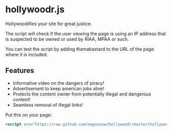 hollywoodr.js
=============

Hollywoodifies your site for great justice.

The script will check if the user viewing the page is using an IP address that is suspected to be owned or used by RIAA, MPAA or such.

You can test the script by adding #iamabastard to the URL of the page where it is included.

Features
--------

- Informative video on the dangers of piracy!
- Advertisement to keep american jobs alive!
- Protects the content owner from potentially illegal and dangerous content!
- Seamless removal of illegal links!

Put this on your page:

```xml
<script src="https://raw.github.com/magnusvw/hollywoodr/master/hollywoodr.min.js"></script>
```

